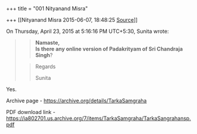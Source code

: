 +++
title = "001 Nityanand Misra"

+++
[[Nityanand Misra	2015-06-07, 18:48:25 [Source](https://groups.google.com/g/samskrita/c/zfFy3VzYtF8)]]



  
  
On Thursday, April 23, 2015 at 5:16:16 PM UTC+5:30, Sunita wrote:

> 
> > 
> > 
> > **Namaste,  
> Is there any online version of Padakrityam of Sri Chandraja Singh**?  
>   
> > 
> > Regards  
> > 
> > Sunita  
> > 
> > 
> > 
> > 
> >   
> > 
> > 
> > 
> > 
> > 

  

Yes.

  

Archive page - <https://archive.org/details/TarkaSamgraha>

PDF download link - <https://ia802701.us.archive.org/7/items/TarkaSamgraha/TarkaSangrahansp.pdf>  

  

  

